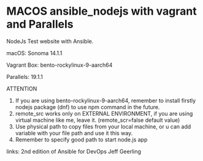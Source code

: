 # MACOS ansible_nodejs with vagrant and Parallels
NodeJs Test website with Ansible.

macOS: Sonoma 14.1.1

Vagrant Box: bento-rockylinux-9-aarch64

Parallels: 19.1.1

ATTENTION
1. If you are using bento-rockylinux-9-aarch64, remember to install firstly nodejs package (dnf) to use npm command in the future.
2. remote_src works only on EXTERNAL ENVIRONMENT, if you are using virtual machine like me, leave it. (remote_scr=false default value)
3. Use physical path to copy files from your local machine, or u can add variable with your file path and use it this way.
4. Remember to specify good path to start node.js app

links: 2nd edition of Ansible for DevOps Jeff Geerling
